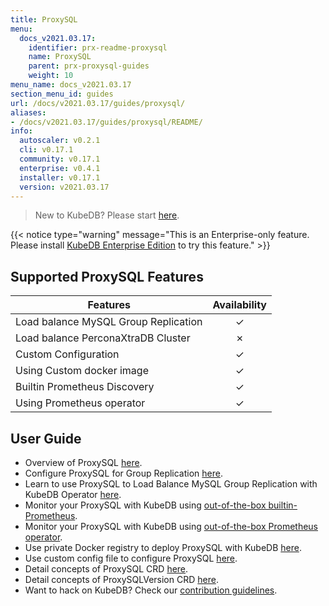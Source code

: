 ```yaml
---
title: ProxySQL
menu:
  docs_v2021.03.17:
    identifier: prx-readme-proxysql
    name: ProxySQL
    parent: prx-proxysql-guides
    weight: 10
menu_name: docs_v2021.03.17
section_menu_id: guides
url: /docs/v2021.03.17/guides/proxysql/
aliases:
- /docs/v2021.03.17/guides/proxysql/README/
info:
  autoscaler: v0.2.1
  cli: v0.17.1
  community: v0.17.1
  enterprise: v0.4.1
  installer: v0.17.1
  version: v2021.03.17
---
```


> New to KubeDB? Please start [here](/docs/v2021.03.17/README).

{{< notice type="warning" message="This is an Enterprise-only feature. Please install [KubeDB Enterprise Edition](/docs/v2021.03.17/setup/install/enterprise) to try this feature." >}}

## Supported ProxySQL Features

| Features                             | Availability |
| ------------------------------------ | :----------: |
| Load balance MySQL Group Replication |   &#10003;   |
| Load balance PerconaXtraDB Cluster   |   &#10007;   |
| Custom Configuration                 |   &#10003;   |
| Using Custom docker image            |   &#10003;   |
| Builtin Prometheus Discovery         |   &#10003;   |
| Using Prometheus operator            |   &#10003;   |

## User Guide

- Overview of ProxySQL [here](/docs/v2021.03.17/guides/proxysql/overview/overview).
- Configure ProxySQL for Group Replication [here](/docs/v2021.03.17/guides/proxysql/overview/configure-proxysql).
- Learn to use ProxySQL to Load Balance MySQL Group Replication with KubeDB Operator [here](/docs/v2021.03.17/guides/proxysql/quickstart/load-balance-mysql-group-replication).
- Monitor your ProxySQL with KubeDB using [out-of-the-box builtin-Prometheus](/docs/v2021.03.17/guides/proxysql/monitoring/using-builtin-prometheus).
- Monitor your ProxySQL with KubeDB using [out-of-the-box Prometheus operator](/docs/v2021.03.17/guides/proxysql/monitoring/using-prometheus-operator).
- Use private Docker registry to deploy ProxySQL with KubeDB [here](/docs/v2021.03.17/guides/proxysql/private-registry/using-private-registry).
- Use custom config file to configure ProxySQL [here](/docs/v2021.03.17/guides/proxysql/configuration/using-config-file).
- Detail concepts of ProxySQL CRD [here](/docs/v2021.03.17/guides/proxysql/concepts/proxysql).
- Detail concepts of ProxySQLVersion CRD [here](/docs/v2021.03.17/guides/proxysql/concepts/catalog).
- Want to hack on KubeDB? Check our [contribution guidelines](/docs/v2021.03.17/CONTRIBUTING).
